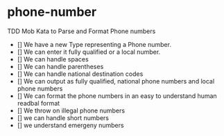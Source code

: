 # phone-number
TDD Mob Kata to Parse and Format Phone numbers

- [] We have a new Type representing a Phone number.
- [] We can enter it fully qualified or a local number.
- [] We can handle spaces
- [] We can handle parentheses
- [] We can handle national destination codes
- [] We can output as fully qualified, national phone numbers and local phone numbers
- [] We can format the phone numbers in an easy to understand human readbal format
- [] We throw on illegal phone numbers
- [] we can handle short numbers
- [] we understand emergeny numbers
